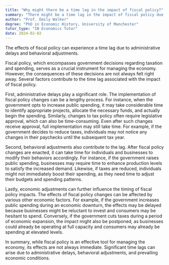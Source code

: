 ```yaml
---
title: "Why might there be a time lag in the impact of fiscal policy?"
summary: "There might be a time lag in the impact of fiscal policy due to administrative delays and behavioural adjustments."
author: "Prof. Emily Walker"
degree: "PhD in Economic History, University of Manchester"
tutor_type: "IB Economics Tutor"
date: 2024-02-02
---
```


The effects of fiscal policy can experience a time lag due to administrative delays and behavioral adjustments.

Fiscal policy, which encompasses government decisions regarding taxation and spending, serves as a crucial instrument for managing the economy. However, the consequences of these decisions are not always felt right away. Several factors contribute to the time lag associated with the impact of fiscal policy.

First, administrative delays play a significant role. The implementation of fiscal policy changes can be a lengthy process. For instance, when the government opts to increase public spending, it may take considerable time to identify appropriate projects, allocate the necessary funds, and actually begin the spending. Similarly, changes to tax policy often require legislative approval, which can also be time-consuming. Even after such changes receive approval, full implementation may still take time. For example, if the government decides to reduce taxes, individuals may not notice any changes in their paychecks until the subsequent tax year.

Second, behavioral adjustments also contribute to the lag. After fiscal policy changes are enacted, it can take time for individuals and businesses to modify their behaviors accordingly. For instance, if the government raises public spending, businesses may require time to enhance production levels to satisfy the increased demand. Likewise, if taxes are reduced, individuals might not immediately boost their spending, as they need time to adjust their budgets and spending patterns.

Lastly, economic adjustments can further influence the timing of fiscal policy impacts. The effects of fiscal policy changes can be affected by various other economic factors. For example, if the government increases public spending during an economic downturn, the effects may be delayed because businesses might be reluctant to invest and consumers may be hesitant to spend. Conversely, if the government cuts taxes during a period of economic expansion, the impact might also be postponed, as businesses could already be operating at full capacity and consumers may already be spending at elevated levels.

In summary, while fiscal policy is an effective tool for managing the economy, its effects are not always immediate. Significant time lags can arise due to administrative delays, behavioral adjustments, and prevailing economic conditions.
    